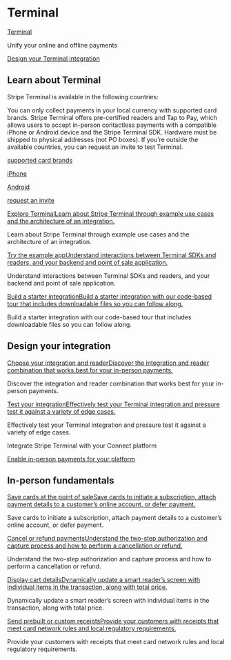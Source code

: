 # Terminal

[Terminal](/terminal)

Unify your online and offline payments

[Design your Terminal integration](/docs/terminal/designing-integration)

## Learn about Terminal

Stripe Terminal is available in the following countries:

You can only collect payments in your local currency with supported card brands. Stripe Terminal offers pre-certified readers and Tap to Pay, which allows users to accept in-person contactless payments with a compatible iPhone or Android device and the Stripe Terminal SDK. Hardware must be shipped to physical addresses (not PO boxes). If you’re outside the available countries, you can request an invite to test Terminal.

[supported card brands](/terminal/payments/supported-card-brands)

[iPhone](/terminal/payments/setup-reader/tap-to-pay?platform=ios)

[Android](/terminal/payments/setup-reader/tap-to-pay?platform=android)

[request an invite](https://stripe.com/terminal#request-invite)

[Explore TerminalLearn about Stripe Terminal through example use cases and the architecture of an integration.](/terminal/overview)

Learn about Stripe Terminal through example use cases and the architecture of an integration.

[Try the example appUnderstand interactions between Terminal SDKs and readers, and your backend and point of sale application.](/terminal/example-applications)

Understand interactions between Terminal SDKs and readers, and your backend and point of sale application.

[Build a starter integrationBuild a starter integration with our code-based tour that includes downloadable files so you can follow along.](/terminal/quickstart)

Build a starter integration with our code-based tour that includes downloadable files so you can follow along.

## Design your integration

[Choose your integration and readerDiscover the integration and reader combination that works best for your in-person payments.](/terminal/payments/setup-reader)

Discover the integration and reader combination that works best for your in-person payments.

[Test your integrationEffectively test your Terminal integration and pressure test it against a variety of edge cases.](/terminal/references/testing)

Effectively test your Terminal integration and pressure test it against a variety of edge cases.

[](/terminal)

[](/connect)

Integrate Stripe Terminal with your Connect platform

[Enable in-person payments for your platform](/docs/terminal/features/connect)

## In-person fundamentals

[Save cards at the point of saleSave cards to initiate a subscription, attach payment details to a customer’s online account, or defer payment.](/terminal/features/saving-cards/overview)

Save cards to initiate a subscription, attach payment details to a customer’s online account, or defer payment.

[Cancel or refund paymentsUnderstand the two-step authorization and capture process and how to perform a cancellation or refund.](/terminal/features/refunds)

Understand the two-step authorization and capture process and how to perform a cancellation or refund.

[Display cart detailsDynamically update a smart reader’s screen with individual items in the transaction, along with total price.](/terminal/features/display)

Dynamically update a smart reader’s screen with individual items in the transaction, along with total price.

[Send prebuilt or custom receiptsProvide your customers with receipts that meet card network rules and local regulatory requirements.](/terminal/features/receipts)

Provide your customers with receipts that meet card network rules and local regulatory requirements.
